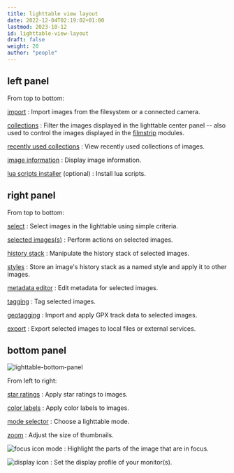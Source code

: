 ```yaml
---
title: lighttable view layout
date: 2022-12-04T02:19:02+01:00
lastmod: 2023-10-12
id: lighttable-view-layout
draft: false
weight: 20
author: "people"
---
```


## left panel

From top to bottom:

[import](../../modules/utility-modules/lighttable/import.md)
: Import images from the filesystem or a connected camera.

[collections](../../modules/utility-modules/shared/collections.md)
: Filter the images displayed in the lighttable center panel -- also used to control the images displayed in the [filmstrip](../../modules/utility-modules/shared/filmstrip.md) modules.

[recently used collections](../../modules/utility-modules/shared/recent-collections.md)
: View recently used collections of images.

[image information](../../modules/utility-modules/shared/image-information.md)
: Display image information.

[lua scripts installer](../../modules/utility-modules/lighttable/lua-scripts-installer.md) (optional)
: Install lua scripts.

## right panel

From top to bottom:

[select](../../modules/utility-modules/lighttable/select.md)
: Select images in the lighttable using simple criteria.

[selected images(s)](../../modules/utility-modules/lighttable/selected-image.md)
: Perform actions on selected images.

[history stack](../../modules/utility-modules/lighttable/history-stack.md)
: Manipulate the history stack of selected images.

[styles](../../modules/utility-modules/lighttable/styles.md)
: Store an image's history stack as a named style and apply it to other images.

[metadata editor](../../modules/utility-modules/shared/metadata-editor.md)
: Edit metadata for selected images.

[tagging](../../modules/utility-modules/shared/tagging.md)
: Tag selected images.

[geotagging](../../modules/utility-modules/shared/geotagging.md)
: Import and apply GPX track data to selected images.

[export](../../modules/utility-modules/shared/export.md)
: Export selected images to local files or external services.

## bottom panel

![lighttable-bottom-panel](lighttable-bottom-panel.jpg)

From left to right:

[star ratings](./digital-asset-management/star-color.md)
: Apply star ratings to images.

[color labels](./digital-asset-management/star-color.md)
: Apply color labels to images.

[mode selector](./lighttable-modes/_index.md)
: Choose a lighttable mode.

[zoom](./lighttable-modes/filemanager.md)
: Adjust the size of thumbnails.

![focus icon](lighttable-bottom-panel_focus.jpg) mode
: Highlight the parts of the image that are in focus.

![display icon](lighttable-bottom-panel_display.jpg)
: Set the display profile of your monitor(s).
